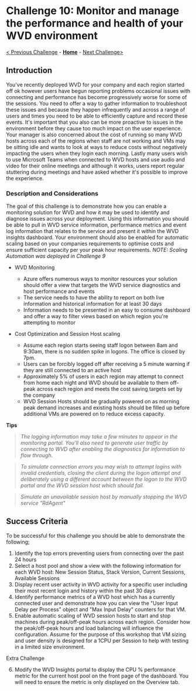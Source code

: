 # Challenge 10: Monitor and manage the performance and health of your WVD environment

[< Previous Challenge](./09-Automate-WVD-Tasks.md) - **[Home](../README.md)** - [Next Challenge>](./11-Configure-User-Experience-Settings.md)

## Introduction

You've recently deployed WVD for your company and each region started off ok however users have begun reporting problems occasional issues with connecting and performance has become progressively worse for some of the sessions. You need to offer a way to gather information to troubleshoot these issues and because they happen infrequently and across a range of users and times you need to be able to efficiently capture and record these events. It's important that you also can be more proactive to issues in the environment before they cause too much impact on the user experience. Your manager is also concerned about the cost of running so many WVD hosts across each of the regions when staff are not working and VMs may be sitting idle and wants to look at ways to reduce costs without negatively impacting the users when they login each morning. Lastly many users wish to use Microsoft Teams when connected to WVD hosts and use audio and video for their online meetings and although it works, users report regular stuttering during meetings and have asked whether it's possible to improve the experience.

### Description and Considerations

The goal of this challenge is to demonstrate how you can enable a monitoring solution for WVD and how it may be used to identify and diagnose issues across your deployment. Using this information you should be able to pull in WVD service information, performance metrics and event log information that relates to the service and present it within the WVD insights dashboard. Your environment should also be enabled for automatic scaling based on your companies requirements to optimise costs and ensure sufficient capacity per your peak hour requirements. *NOTE: Scaling Automation was deployed in Challenge 9*

- WVD Monitoring
    - Azure offers numerous ways to monitor resources your solution should offer a view that targets the WVD service diagnostics and host performance and events
    - The service needs to have the ability to report on both live information and historical information for at least 30 days
    - Information needs to be presented in an easy to consume dashboard and offer a way to filter views based on which region you're attempting to monitor

- Cost Optimization and Session Host scaling
	- Assume each region starts seeing staff logon between 8am and 9:30am, there is no sudden spike in logons. The office is closed by 7pm.  
    - Users can be forcibly logged off after receiving a 5 minute warning if they are still connected to an active host
	- Approximately 5% of users in each region may attempt to connect from home each night and WVD should be available to them off-peak across each region and meets the cost saving targets set by the company
    - WVD Session Hosts should be gradually powered on as morning peak demand increases and existing hosts should be filled up before additional VMs are powered on to reduce excess capacity.

**Tips**

> _The logging information may take a few minutes to appear in the monitoring portal. You'll also need to generate user traffic by connecting to WVD after enabling the diagnostics for information to flow through._

> _To simulate connection errors you may wish to attempt logins with invalid credentials, closing the client during the logon attempt and deliberately using a different account between the logon to the WVD portal and the WVD session host which should fail._

> _Simulate an unavailable session host by manually stopping the WVD service "RdAgent"_

## Success Criteria

To be successful for this challenge you should be able to demonstrate the following;

1. Identify the top errors preventing users from connecting over the past 24 hours
2. Select a host pool and show a view with the following information for each WVD host: New Session Status, Stack Version, Current Sessions, Available Sessions
3. Display recent user activity in WVD activity for a specific user including their most recent login and history within the past 30 days
4. Identify performance metrics of a WVD host which has a currently connected user and demonstrate how you can view the "User Input Delay per Process" object and "Max Input Delay" counters for that VM.
5. Enable automatic scaling of WVD session hosts to start and stop machines during peak/off-peak hours across each region. Consider how the peak/off-peak hours and load balancing will influence the configuration. Assume for the purpose of this workshop that VM sizing and user density is designed for a 1CPU per Session to help with testing in a limited size environment.

Extra Challenge

6. Modify the WVD Insights portal to display the CPU % performance metric for the current host pool on the front page of the dashboard. You will need to ensure the metric is only displayed on the Overview tab.
